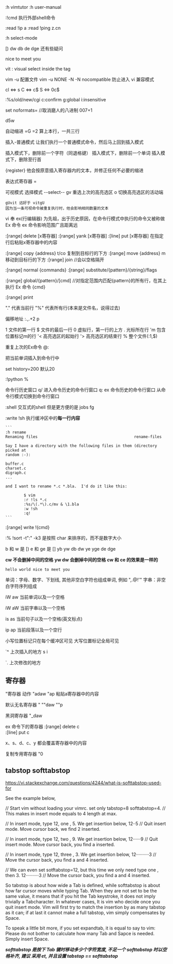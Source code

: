 
## 
:h vimtutor
:h user-manual

:!cmd  执行外部shell命令

:read !ip a
:read !ping z.cn <C-c>

:h select-mode

[)
    dw
    db
    de
    dge 
    还有些疑问

nice to meet you

vit : visual select inside the tag

vim -u 配置文件
    vim -u NONE -N
    -N nocompatible 防止进入 vi 兼容模式

cl <=> s
C <=> c$
S <=> 0c$

:%s/old/new/cgi
    c:confirm
    g:global
    i:insensitive

set noformats=  //取消磨人的八进制 007+1

d5w

自动缩进
    =G
    =2<enter>   算上本行，一共三行

插入-普通模式
    <C-o>
    让我们执行一个普通模式命令，然后马上回到插入模式

<C-h> 插入模式下，删除前一个字符（同退格键）
<C-w> 插入模式下，删除前一个单词
<C-u> 插入模式下，删除至行首

<C-r><C-p>{register} 他会按原意插入寄存器内的文本，并修正任何不必要的缩进

表达式寄存器
    <C-r>=

可视模式
    <C-g>  选择模式 --select--
    gv 重选上次的高亮选区
    o  切换高亮选区的活动端

    gUvit 远好于 vitgU
    因为当一条可视命令被重复执行时，他会影响相同数量的文本

vi 奉 ex(行编辑器) 为先祖，出于历史原因，在命令行模式中执行的命令又被称做 Ex 命令
ex 命令影响范围广且距离远

:[range] delete [x寄存器]
:[range] yank [x寄存器]
:[line] put [x寄存器]   在指定行后粘贴x寄存器中的内容

:[range] copy {address}     t/co    复制到目标行的下方
:[range] move {address}     m       移动到目标行的下方
:[range] join   //会以空格隔开

:[range] normal {commands}
:[range] substitute/{pattern}/{string}/flags

:[range] global/{pattern}/[cmd] //对指定范围内匹配{pattern}的所有行，在其上执行 Ex 命令 {cmd}

:[range] print

"." 代表当前行
"%" 代表所有行(本来是文件名，说得过去)

偏移地址
    :.,.+2 p

1   文件的第一行
$   文件的最后一行
0   虚拟行，第一行的上方
.   光标所在行
'm  包含位置标记m的行
'<  高亮选区的起始行
'>  高亮选区的结束行
%   整个文件(:1,$)


重复上次的Ex命令
    @:

<C-r><C-w> 把当前单词插入到命令行中

set history=200 默认20

:!python %

命令行历史窗口
    q/      进入命令历史的命令行窗口
    q:      ex 命令历史的命令行窗口
    <C-f>   从命令行模式切换到命令行窗口

:shell 
    交互式的shell
    但是更方便的是 <C-z> jobs fg


:write !sh
    执行缓冲区中的**每一行内容**

    ```
    :h rename
    Renaming files                                          rename-files

    Say I have a directory with the following files in them (directory picked at
    random :-):

    buffer.c
    charset.c
    digraph.c
    ...

    and I want to rename *.c *.bla.  I'd do it like this:

            $ vim
            :r !ls *.c
            :%s/\(.*\).c/mv & \1.bla
            :w !sh
            :q!
    ```

:[range] write !{cmd}
    
:% !sort -t":" -k3
    是按照 char 来排序的，而不是数字大小

b 和 w 是 [)
e 和 ge 是 []
    yb yw db dw
    ye yge de dge

**cw 不会删掉中间的空格**
**yw dw 会删掉中间的空格**
**cw 和 ce 的效果是一样的**

    hello world nice to meet you

单词：字母、数字、下划线, 其他非空白字符也组成单词, 例如 ",.@!'"
字串：非空白字符序列组成


iW
aw  当前单词以及一个空格

iW
aW  当前字串以及一个空格

is
as  当前句子以及一个空格(英文标点)

ip
ap  当前段落以及一个空行



小写位置标记只在每个缓冲区可见
大写位置标记全局可见

`^ 上次插入的地方
    s i

`. 上次修改的地方

## 寄存器
"寄存器 动作
    "adaw
    "ap     粘贴a寄存器中的内容

默认无名寄存器 "
    ""daw
    ""p

黑洞寄存器
    "_daw

ex 命令下的寄存器
    :[range] delete c   
    :[line] put c
    
x、s、d、c、y 都会覆盖寄存器中的内容

复制专用寄存器 "0


## tabstop softtabstop

https://vi.stackexchange.com/questions/4244/what-is-softtabstop-used-for

See the example below,

// Start vim without loading your vimrc. set only tabstop=8 softtabstop=4.
// This makes <Tab> in insert mode equals to 4 <Space> length at max.

// In insert mode, type 12, one <Tab>, 5. We get insertion below,
12··5
// Quit insert mode. Move cursor back, we find 2 <Space> inserted.

// In insert mode, type 12, two <Tab>, 9. We get insertion below,
12······9
// Quit insert mode. Move cursor back, you find a <Tab> inserted.

// In insert mode, type 12, three <Tab>, 3. We get insertion below,
12··········3
// Move the cursor back, you find a <Tab> and 4 <Space> inserted.

// We can even set sotftabstop=12, but this time we only need type one <Tab>, then 3.
12··········3
// Move the cursor back, you find a <Tab> and 4 <Sapce> inserted.

So tabstop is about how wide a Tab is defined, while softtabstop is about how far cursor moves while typing Tab. 
When they are not set to be the same value, it means that if you hit the Tab keystroke, it does not imply trivially a Tabcharacter. 
In whatever cases, It is vim who decide once you quit insert mode. Vim will first try to match the insertion by as many tabstop as it can;
if at last it cannot make a full tabstop, vim simply compensates by Space.

To speak a little bit more, if you set expandtab, it is equal to say to vim:
    Please do not bother to calculate how many Tab and Sapce is needed. Simply insert Space.

***softtabstop 是按下 Tab 键时移动多少个字符宽度, 不足一个 softtabstop 时以空格补齐, 建议 采用 et, 并且设置 tabstop == softtabstop***



